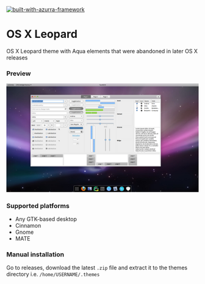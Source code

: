 [![built-with-azurra-framework](https://github.com/Elbullazul/Azurra_framework/raw/assets/azurra_framework_smaller.png)](https://github.com/Elbullazul/Azurra_framework)

# OS X Leopard
OS X Leopard theme with Aqua elements that were abandoned in later OS X releases

### Preview
![os-x-leopard](https://github.com/B00merang-Project/gallery/raw/master/OS%20X%2010.5%20Leopard%20(3).png)

### Supported platforms
- Any GTK-based desktop
- Cinnamon
- Gnome
- MATE

### Manual installation
Go to releases, download the latest `.zip` file and extract it to the themes directory i.e. `/home/USERNAME/.themes`
